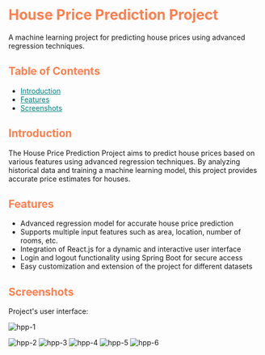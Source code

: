 <h1 style="color: #ff7f50;">House Price Prediction Project</h1>

<p>A machine learning project for predicting house prices using advanced regression techniques.</p>

<h2 style="color: #ff7f50;">Table of Contents</h2>

<ul>
  <li><a href="#introduction" style="color: #008080;">Introduction</a></li>
  <li><a href="#features" style="color: #008080;">Features</a></li>
  <li><a href="#screenshots" style="color: #008080;">Screenshots</a></li>
</ul>

<h2 id="introduction" style="color: #ff7f50;">Introduction</h2>

<p>The House Price Prediction Project aims to predict house prices based on various features using advanced regression techniques. By analyzing historical data and training a machine learning model, this project provides accurate price estimates for houses.</p>

<h2 id="features" style="color: #ff7f50;">Features</h2>

<ul>
  <li>Advanced regression model for accurate house price prediction</li>
  <li>Supports multiple input features such as area, location, number of rooms, etc.</li>
  <li>Integration of React.js for a dynamic and interactive user interface</li>
  <li>Login and logout functionality using Spring Boot for secure access</li>
  <li>Easy customization and extension of the project for different datasets</li>
</ul>

<h2 id="screenshots" style="color: #ff7f50;">Screenshots</h2>

<p>Project's user interface:</p>

![hpp-1](https://github.com/anushagupta1312/House-Price-Prediction/assets/65394574/f79a4116-65eb-4c15-bd5f-c47724e85a24)

![hpp-2](https://github.com/anushagupta1312/House-Price-Prediction/assets/65394574/46877471-166e-4a66-8527-d2f670b4051a)
![hpp-3](https://github.com/anushagupta1312/House-Price-Prediction/assets/65394574/1f74b9f6-9356-4563-a968-eda7cc1a1a7f)
![hpp-4](https://github.com/anushagupta1312/House-Price-Prediction/assets/65394574/e87894e6-ae80-4925-b51d-171222a1d2f9)
![hpp-5](https://github.com/anushagupta1312/House-Price-Prediction/assets/65394574/2678345b-ac32-4788-a1f0-ccf01ac40b89)
![hpp-6](https://github.com/anushagupta1312/House-Price-Prediction/assets/65394574/9a56b37a-31f7-4ad0-a331-339a549d39e2)
